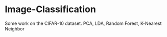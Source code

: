 # Image-Classification
Some work on the CIFAR-10 dataset. PCA, LDA, Random Forest, K-Nearest Neighbor
